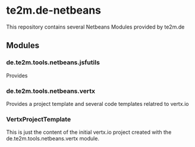 # te2m.de-netbeans
This repository contains several Netbeans Modules provided by te2m.de

## Modules

### de.te2m.tools.netbeans.jsfutils

Provides 

### de.te2m.tools.netbeans.vertx

Provides a project template and several code templates relatred to vertx.io

### VertxProjectTemplate

This is just the content of the initial vertx.io project created with the de.te2m.tools.netbeans.vertx module.

